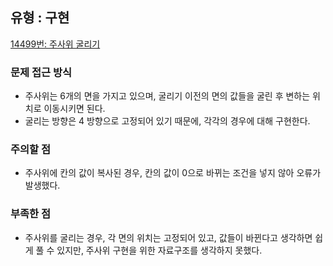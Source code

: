 ## 유형 : 구현
[14499번: 주사위 굴리기](https://www.acmicpc.net/problem/14499)

### 문제 접근 방식
  - 주사위는 6개의 면을 가지고 있으며, 굴리기 이전의 면의 값들을 굴린 후 변하는 위치로 이동시키면 된다.
  - 굴리는 방향은 4 방향으로 고정되어 있기 때문에, 각각의 경우에 대해 구현한다.

### 주의할 점
  - 주사위에 칸의 값이 복사된 경우, 칸의 값이 0으로 바뀌는 조건을 넣지 않아 오류가 발생했다.

### 부족한 점
  - 주사위를  굴리는 경우, 각 면의 위치는 고정되어 있고, 값들이 바뀐다고 생각하면 쉽게 풀 수 있지만, 주사위 구현을 위한 자료구조를 생각하지 못했다.
